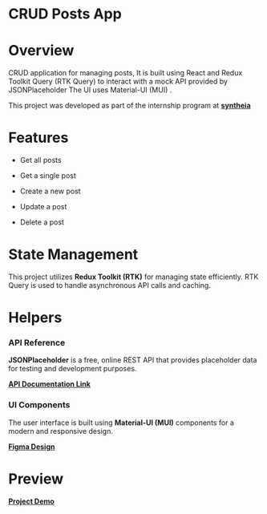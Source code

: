 <h1>CRUD Posts App</h1>

<h1>Overview</h1>

CRUD application for managing posts, It is built using React and Redux Toolkit Query (RTK Query) to interact with a mock API provided by JSONPlaceholder The UI uses Material-UI (MUI) .


This project was developed as part of the internship program at [**syntheia**](https://syntheia.io/)


<h1>Features</h1>
 
* Get all posts

* Get a single post

* Create a new post

* Update a post

* Delete a post

# State Management

This project utilizes **Redux Toolkit (RTK)** for managing state efficiently. RTK Query is used to handle asynchronous API calls and caching.

# Helpers

### API Reference
**JSONPlaceholder** is a free, online REST API that provides placeholder data for testing and development purposes.

[**API Documentation Link**](https://jsonplaceholder.typicode.com)

### UI Components

The user interface is built using **Material-UI (MUI)** components for a modern and responsive design.

[**Figma Design**](https://www.figma.com/design/hK5Qq5LVPZeSqz0kIfdr79/Form?node-id=0-1&p=f)

<h1> Preview </h1>

[**Project Demo**](https://drive.google.com/file/d/1s0vR9tLvHvx0vArkyIryupcP9BubQq_A/view?usp=sharing)
